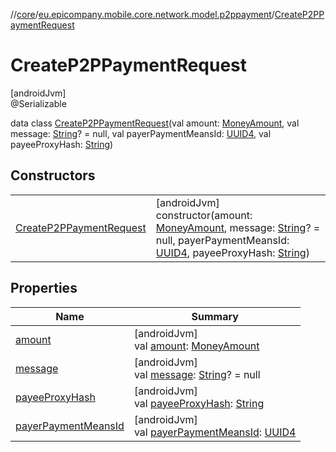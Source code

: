 //[core](../../../index.md)/[eu.epicompany.mobile.core.network.model.p2ppayment](../index.md)/[CreateP2PPaymentRequest](index.md)

# CreateP2PPaymentRequest

[androidJvm]\
@Serializable

data class [CreateP2PPaymentRequest](index.md)(val amount: [MoneyAmount](../../eu.epicompany.mobile.core.domain.model/-money-amount/index.md), val message: [String](https://kotlinlang.org/api/latest/jvm/stdlib/kotlin/-string/index.html)? = null, val payerPaymentMeansId: [UUID4](../../eu.epicompany.mobile.core.datatypes/index.md#545543244%2FClasslikes%2F-1060529556), val payeeProxyHash: [String](https://kotlinlang.org/api/latest/jvm/stdlib/kotlin/-string/index.html))

## Constructors

| | |
|---|---|
| [CreateP2PPaymentRequest](-create-p2-p-payment-request.md) | [androidJvm]<br>constructor(amount: [MoneyAmount](../../eu.epicompany.mobile.core.domain.model/-money-amount/index.md), message: [String](https://kotlinlang.org/api/latest/jvm/stdlib/kotlin/-string/index.html)? = null, payerPaymentMeansId: [UUID4](../../eu.epicompany.mobile.core.datatypes/index.md#545543244%2FClasslikes%2F-1060529556), payeeProxyHash: [String](https://kotlinlang.org/api/latest/jvm/stdlib/kotlin/-string/index.html)) |

## Properties

| Name | Summary |
|---|---|
| [amount](amount.md) | [androidJvm]<br>val [amount](amount.md): [MoneyAmount](../../eu.epicompany.mobile.core.domain.model/-money-amount/index.md) |
| [message](message.md) | [androidJvm]<br>val [message](message.md): [String](https://kotlinlang.org/api/latest/jvm/stdlib/kotlin/-string/index.html)? = null |
| [payeeProxyHash](payee-proxy-hash.md) | [androidJvm]<br>val [payeeProxyHash](payee-proxy-hash.md): [String](https://kotlinlang.org/api/latest/jvm/stdlib/kotlin/-string/index.html) |
| [payerPaymentMeansId](payer-payment-means-id.md) | [androidJvm]<br>val [payerPaymentMeansId](payer-payment-means-id.md): [UUID4](../../eu.epicompany.mobile.core.datatypes/index.md#545543244%2FClasslikes%2F-1060529556) |
